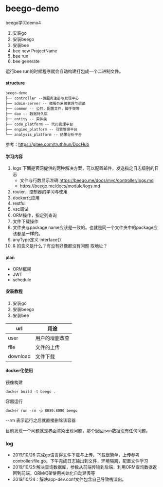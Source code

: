 # beego-demo

beego学习demo4
1.  安装go
2.  安装beego
3.  安装bee
1.  bee new ProjectName
2.  bee run 
3.  bee generate

运行bee run的时候程序就会自动构建打包成一个二进制文件。
#### structure
```
beego-demo
├── controller --微服务注册与发现中心
├── admin-server -- 微服务系统管理与调试
├── common -- 公共，配置文件，脚手架等
├── dao -- 数据持久层
├── entity -- 实体类
├── code_platform -- 代码管理平台
├── engine_platform -- 引擎管理平台
└── analysis_platform -- 结果分析平台 
```

参考：https://gitee.com/truthhun/DocHub
#### 学习内容
1. logs 下面是官网提供的两种解决方案，可以配置邮件，发送指定日志级别的日志
    * 文件与行数显示准确 https://beego.me/docs/mvc/controller/logs.md
    * https://beego.me/docs/module/logs.md 
2. router，控制器的学习与使用
3. docker化应用
4. restful
5. vsc调试
6. ORM操作，指定列查询
7. 文件下载操作
8. 文件夹与package name应该是一致的。也就是同一个文件夹中的package应该都是一样的。
9. anyType定义 interface{}
1. & 的含义是什么？有没有好像都没有问题 取地址？

#### plan
* ORM框架
* JWT
* schedule

#### 安装教程

1.  安装go
2.  安装beego
3.  安装bee


url|用途
---|---
user|用户的增删改查
file|文件的上传
download|文件下载

#### docker化使用

镜像构建
```
docker build -t beego .
```
容器运行
```
docker run -rm -p 8080:8080 beego
```
--rm 表示运行之后就直接删除该容器

目前发现一个问题就是界面渲染出现问题，那个返回json数据没有任何问题。

### log

* 2019/10/26:完成go语言得文件下载与上传，下载很简单，上传参考 controller/file.go。下午完成日志输出到文件，环境隔离，配置文件学习
* 2019/10/25:解决查询数据库，参数从前端传输到后端，利用ORM查询数据返回到前端。ORM框架使用初始化自动建表等
* 2019/10/24：解决app-dev.conf文件包含自己导致栈溢出。